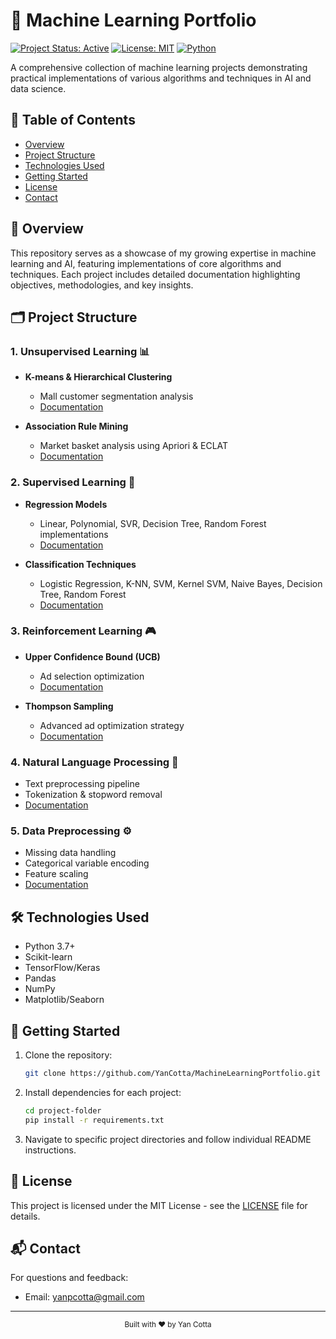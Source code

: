 # 🤖 Machine Learning Portfolio

[![Project Status: Active](https://img.shields.io/badge/Project%20Status-Active-green.svg)](https://github.com/yanpcotta/MachineLearningPortfolio)
[![License: MIT](https://img.shields.io/badge/License-MIT-yellow.svg)](https://opensource.org/licenses/MIT)
[![Python](https://img.shields.io/badge/Python-3.7%2B-blue)](https://www.python.org/)

A comprehensive collection of machine learning projects demonstrating practical implementations of various algorithms and techniques in AI and data science.

## 📑 Table of Contents
- [Overview](#overview)
- [Project Structure](#project-structure)
- [Technologies Used](#technologies-used)
- [Getting Started](#getting-started)
- [License](#license)
- [Contact](#contact)

## 🎯 Overview
This repository serves as a showcase of my growing expertise in machine learning and AI, featuring implementations of core algorithms and techniques. Each project includes detailed documentation highlighting objectives, methodologies, and key insights.

## 🗂 Project Structure

### 1. Unsupervised Learning 📊
- **K-means & Hierarchical Clustering**
  - Mall customer segmentation analysis
  - [Documentation](/unsupervised/kmeans_and_hierarchical_clusterings/README.md)

- **Association Rule Mining**
  - Market basket analysis using Apriori & ECLAT
  - [Documentation](/unsupervised/association_rule_apriori_eclat/README.md)

### 2. Supervised Learning 🎯
- **Regression Models**
  - Linear, Polynomial, SVR, Decision Tree, Random Forest implementations
  - [Documentation](/supervised/Regression/README.md)

- **Classification Techniques**
  - Logistic Regression, K-NN, SVM, Kernel SVM, Naive Bayes, Decision Tree, Random Forest
  - [Documentation](/supervised/Classification/README.md)

### 3. Reinforcement Learning 🎮
- **Upper Confidence Bound (UCB)**
  - Ad selection optimization
  - [Documentation](/reinforcement/upper_confidence_bound(ucb)/README.md)

- **Thompson Sampling**
  - Advanced ad optimization strategy
  - [Documentation](/reinforcement/thompson_sampling/README.md)

### 4. Natural Language Processing 📝
- Text preprocessing pipeline
- Tokenization & stopword removal
- [Documentation](/nlp/README.md)

### 5. Data Preprocessing ⚙️
- Missing data handling
- Categorical variable encoding
- Feature scaling
- [Documentation](/data_preprocessing/README.md)

## 🛠 Technologies Used
- Python 3.7+
- Scikit-learn
- TensorFlow/Keras
- Pandas
- NumPy
- Matplotlib/Seaborn

## 🚀 Getting Started
1. Clone the repository:
   ```bash
   git clone https://github.com/YanCotta/MachineLearningPortfolio.git
   ```
2. Install dependencies for each project:
   ```bash
   cd project-folder
   pip install -r requirements.txt
   ```
3. Navigate to specific project directories and follow individual README instructions.

## 📄 License
This project is licensed under the MIT License - see the [LICENSE](LICENSE) file for details.

## 📬 Contact
For questions and feedback:
- Email: yanpcotta@gmail.com

---
<div align="center">
  <sub>Built with ❤️ by Yan Cotta</sub>
</div>
